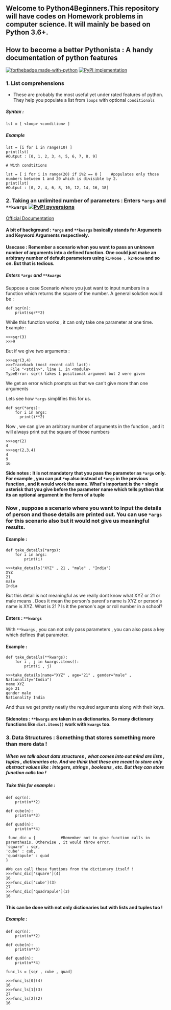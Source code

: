 ## Welcome to Python4Beginners.This repository will have codes on Homework problems in computer science. It will mainly be based on Python 3.6+.

## How to become a better Pythonista : A handy documentation of python features
[![forthebadge made-with-python](http://ForTheBadge.com/images/badges/made-with-python.svg)](https://www.python.org/)
[![PyPI implementation](https://img.shields.io/pypi/implementation/ansicolortags.svg)](https://pypi.python.org/pypi/ansicolortags/)

### 1. List comprehensions

* These are probably the most useful yet under rated features of python. They help you populate a list from  `loops` with optional `conditionals`
##### Syntax :
```python3
lst = [ <loop> <condition> ]
```
##### Example
```python3
lst = [i for i in range(10) ] 
print(lst)
#Output : [0, 1, 2, 3, 4, 5, 6, 7, 8, 9]

# With condtitions

lst = [ i for i in range(20) if i%2 == 0 ]    #populates only those numbers between 1 and 20 which is divisible by 2.
print(lst)
#Output : [0, 2, 4, 6, 8, 10, 12, 14, 16, 18]

 ```

### 2. Taking an unlimited number of parameters : Enters `*args` and `**kwargs` [![PyPI pyversions](https://img.shields.io/pypi/pyversions/ansicolortags.svg)](https://pypi.python.org/pypi/ansicolortags/)
[Official Documentation](https://docs.python.org/3/tutorial/controlflow.html#keyword-arguments)
#### A bit of background : `*args` and `**kwargs` basically stands for Arguments and Keyword Arguments respectively.
#### Usecase : Remember a scenario when you want to pass an unknown number of arguments into a defined function. One could just make an arbitrary number of default parameters using `k1=None , k2=None` and so on. But that is tedious.

##### Enters `*args` and `**kwargs`

Suppose a case Scenario where you just want to input numbers in a function which returns the square of the number.
A general solution would be :
```python3
def sqr(n):
    print(sqr**2)
```
While this function works , it can only take one parameter at one time.
Example :
```python3
>>>sqr(3)
>>>9
```
But if we give two arguments :
```python3
>>>sqr(3,4)
>>>Traceback (most recent call last):
  File "<stdin>", line 1, in <module>
TypeError: sqr() takes 1 positional argument but 2 were given
```
We get an error which prompts us that we can't give more than one arguments

Lets see how `*args` simplifies this for us.

```python3
def sqr(*args):
    for i in args:
      print(i**2)  
```

Now , we can give an arbitrary number of arguments in the function , and it will always print out the square of those numbers
```python3
>>>sqr(2)
4
>>>sqr(2,3,4)
4
9
16
```
**Side notes : It is not mandatory that you pass the parameter as `*args` only. For example , you can put `*op` also instead of `*args` in the previous function , and it would work the same. What's important is the `*` single asterisk  that you give before the parameter name which tells python that its an optional argument in the form of a tuple**

### Now , suppose a scenario where you want to input the details of person and those details are printed out. You can use `*args` for this scenario also but it would not give us meaningful results.

#### Example :
```python3
def take_details(*args):
    for i in args:
        print(i)
```
```python3
>>>take_details("XYZ" , 21 , "male" , "India")
XYZ
21
male
India
```
But this detail is not meaningful as we really dont know what XYZ or 21 or male means . Does it mean the person's parent's name is XYZ or person's name is XYZ. What is 21 ? Is it the person's age or roll number in a school?

#### Enters : `**kwargs`

With `**kwargs` , you can not only pass parameters , you can also pass a key which defines that parameter.
#### Example :
```python3
def take_details(**kwargs):
    for i , j in kwargs.items():
        print(i , j)
```
```python3
>>>take_details(name="XYZ" , age="21" , gender="male" , Nationality="India")
name XYZ
age 21
gender male
Nationality India
```
And thus we get pretty neatly the required arguments along with their keys.

#### Sidenotes : `**kwargs` are taken in as dictionaries. So many dictionary functions like `dict.items()` work with `kwargs` too.

### 3. Data Structures : Something that stores something more than mere data !

##### When we talk about data structures , what comes into out mind are lists , tuples  , dictionaries etc. And we think that these are meant to store only abstract values like : integers, strings , booleans , etc. But they can store function calls too ! 

##### Take this for example :
```python3
def sqr(n):
    print(n**2)

def cube(n):
    print(n**3)
    
def quad(n):
    print(n**4)

 func_dic = {           #Remember not to give function calls in parenthesis. Otherwise , it would throw error. 
'square' : sqr,
'cube' : cub,
'quadrapule' : quad 
}

#We can call these funtions from the dictionary itself !
>>>func_dic['square'](4)
16
>>>func_dic['cube'](3)
27
>>>func_dic['quadrapule'](2)
16
```
#### This can be done with not only dictionaries but with lists and tuples too !

##### Example :

```python3
def sqr(n):
    print(n**2)

def cube(n):
    print(n**3)
    
def quad(n):
    print(n**4)
    
func_ls = [sqr , cube , quad]
```
```python3
>>>func_ls[0](4)
16
>>>func_ls[1](3)
27
>>>func_ls[2](2)
16
```



















